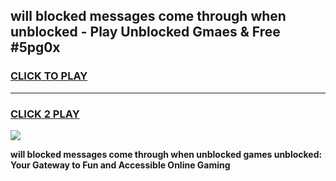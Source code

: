 
## will blocked messages come through when unblocked - Play Unblocked Gmaes & Free #5pg0x
<h3>
<a href="https://news.freeplayer.one?title=will_blocked_messages_come_through_when_unblocked&ref=26F">CLICK TO PLAY</a></h3>
<hr>

<h3>
<a href="https://news.freeplayer.one?title=will_blocked_messages_come_through_when_unblocked&ref=26F">CLICK 2 PLAY</a>
  
</h3>

<a href="https://news.freeplayer.one?title=will_blocked_messages_come_through_when_unblocked&ref=26F/"><img src="https://clearcache.store/games.png"></a>


**will blocked messages come through when unblocked games unblocked: Your Gateway to Fun and Accessible Online Gaming**
